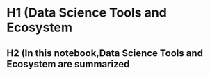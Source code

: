 # H1 (Data Science Tools and Ecosystem
## H2 (In this notebook,Data Science Tools and Ecosystem are summarized
